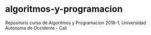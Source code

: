 # algoritmos-y-programacion
Repositorio curso de Algoritmos y Programacion 2018-1, Universidad Autonoma de Occidente - Cali
